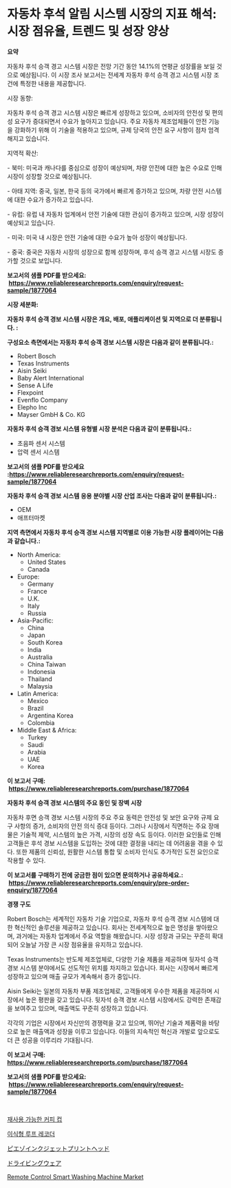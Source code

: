 <p><h1>자동차 후석 알림 시스템 시장의 지표 해석: 시장 점유율, 트렌드 및 성장 양상</h1></p><p><strong>요약</strong></p>
<p><p>자동차 후석 승객 경고 시스템 시장은 전망 기간 동안 14.1%의 연평균 성장률을 보일 것으로 예상됩니다. 이 시장 조사 보고서는 전세계 자동차 후석 승객 경고 시스템 시장 조건에 특정한 내용을 제공합니다.</p><p>시장 동향:</p><p>자동차 후석 승객 경고 시스템 시장은 빠르게 성장하고 있으며, 소비자의 안전성 및 편의성 요구가 증대되면서 수요가 높아지고 있습니다. 주요 자동차 제조업체들이 안전 기능을 강화하기 위해 이 기술을 적용하고 있으며, 규제 당국의 안전 요구 사항이 점차 엄격해지고 있습니다.</p><p>지역적 확산:</p><p>- 북미: 미국과 캐나다를 중심으로 성장이 예상되며, 차량 안전에 대한 높은 수요로 인해 시장이 성장할 것으로 예상됩니다.</p><p>- 아태 지역: 중국, 일본, 한국 등의 국가에서 빠르게 증가하고 있으며, 차량 안전 시스템에 대한 수요가 증가하고 있습니다.</p><p>- 유럽: 유럽 내 자동차 업계에서 안전 기술에 대한 관심이 증가하고 있으며, 시장 성장이 예상되고 있습니다.</p><p>- 미국: 미국 내 시장은 안전 기술에 대한 수요가 높아 성장이 예상됩니다.</p><p>- 중국: 중국은 자동차 시장의 성장으로 함께 성장하며, 후석 승객 경고 시스템 시장도 증가할 것으로 보입니다.</p></p>
<p><strong>보고서의 샘플 PDF를 받으세요: &nbsp;<a href="https://www.reliableresearchreports.com/enquiry/request-sample/1877064">https://www.reliableresearchreports.com/enquiry/request-sample/1877064</a></strong></p>
<p><strong>시장 세분화:</strong></p>
<p><strong> 자동차 후석 승객 경보 시스템 시장은 개요, 배포, 애플리케이션 및 지역으로 더 분류됩니다. :</strong></p>
<p><strong>구성요소 측면에서는 자동차 후석 승객 경보 시스템 시장은 다음과 같이 분류됩니다.:</strong></p>
<p><ul><li>Robert Bosch</li><li>Texas Instruments</li><li>Aisin Seiki</li><li>Baby Alert International</li><li>Sense A Life</li><li>Flexpoint</li><li>Evenflo Company</li><li>Elepho Inc</li><li>Mayser GmbH & Co. KG</li></ul></p>
<p><strong> 자동차 후석 승객 경보 시스템 유형별 시장 분석은 다음과 같이 분류됩니다.:</strong></p>
<p><ul><li>초음파 센서 시스템</li><li>압력 센서 시스템</li></ul></p>
<p><strong>보고서의 샘플 PDF를 받으세요 :<a href="https://www.reliableresearchreports.com/enquiry/request-sample/1877064">https://www.reliableresearchreports.com/enquiry/request-sample/1877064</a></strong></p>
<p><strong> 자동차 후석 승객 경보 시스템 응용 분야별 시장 산업 조사는 다음과 같이 분류됩니다.:</strong></p>
<p><ul><li>OEM</li><li>애프터마켓</li></ul></p>
<p><strong>지역 측면에서 자동차 후석 승객 경보 시스템 지역별로 이용 가능한 시장 플레이어는 다음과 같습니다.:</strong></p>
<p><ul>
    <li>
        North America:
        <ul>
            <li>United States</li>
            <li>Canada</li>
        </ul>
    </li>
    <li>
        Europe:
        <ul>
            <li>Germany</li>
            <li>France</li>
            <li>U.K.</li>
            <li>Italy</li>
            <li>Russia</li>
        </ul>
    </li>
    <li>
        Asia-Pacific:
        <ul>
            <li>China</li>
            <li>Japan</li>
            <li>South Korea</li>
            <li>India</li>
            <li>Australia</li>
            <li>China Taiwan</li>
            <li>Indonesia</li>
            <li>Thailand</li>
            <li>Malaysia</li>
        </ul>
    </li>
    <li>
        Latin America:
        <ul>
            <li>Mexico</li>
            <li>Brazil</li>
            <li>Argentina Korea</li>
            <li>Colombia</li>
        </ul>
    </li>
    <li>
        Middle East & Africa:
        <ul>
            <li>Turkey</li>
            <li>Saudi</li>
            <li>Arabia</li>
            <li>UAE</li>
            <li>Korea</li>
        </ul>
    </li>
    </ul></p>
<p><strong>이 보고서 구매: &nbsp;<a href="https://www.reliableresearchreports.com/purchase/1877064">https://www.reliableresearchreports.com/purchase/1877064</a></strong></p>
<p><strong>자동차 후석 승객 경보 시스템의 주요 동인 및 장벽 시장</strong></p>
<p><p>자동차 후면 승객 경보 시스템 시장의 주요 주요 동력은 안전성 및 보안 요구와 규제 요구 사항의 증가, 소비자의 안전 의식 증대 등이다. 그러나 시장에서 직면하는 주요 장애물은 기술적 제약, 시스템의 높은 가격, 시장의 성장 속도 등이다. 이러한 요인들로 인해 고객들은 후석 경보 시스템을 도입하는 것에 대한 결정을 내리는 데 어려움을 겪을 수 있다. 또한 제품의 신뢰성, 원활한 시스템 통합 및 소비자 인식도 추가적인 도전 요인으로 작용할 수 있다.</p></p>
<p><strong>이 보고서를 구매하기 전에 궁금한 점이 있으면 문의하거나 공유하세요.: &nbsp;<a href="https://www.reliableresearchreports.com/enquiry/pre-order-enquiry/1877064">https://www.reliableresearchreports.com/enquiry/pre-order-enquiry/1877064</a></strong></p>
<p><strong>경쟁 구도</strong></p>
<p><p>Robert Bosch는 세계적인 자동차 기술 기업으로, 자동차 후석 승객 경보 시스템에 대한 혁신적인 솔루션을 제공하고 있습니다. 회사는 전세계적으로 높은 명성을 쌓아왔으며, 과거에는 자동차 업계에서 주요 역할을 해왔습니다. 시장 성장과 규모는 꾸준히 확대되어 오늘날 가장 큰 시장 점유율을 유지하고 있습니다.</p><p>Texas Instruments는 반도체 제조업체로, 다양한 기술 제품을 제공하며 뒷자석 승객 경보 시스템 분야에서도 선도적인 위치를 차지하고 있습니다. 회사는 시장에서 빠르게 성장하고 있으며 매출 규모가 계속해서 증가 중입니다.</p><p>Aisin Seiki는 일본의 자동차 부품 제조업체로, 고객들에게 우수한 제품을 제공하며 시장에서 높은 평판을 갖고 있습니다. 뒷자석 승객 경보 시스템 시장에서도 강력한 존재감을 보여주고 있으며, 매출액도 꾸준히 성장하고 있습니다.</p><p>각각의 기업은 시장에서 자신만의 경쟁력을 갖고 있으며, 뛰어난 기술과 제품력을 바탕으로 높은 매출액과 성장을 이루고 있습니다. 이들의 지속적인 혁신과 개발로 앞으로도 더 큰 성공을 이루리라 기대됩니다.</p></p>
<p><strong>이 보고서 구매: &nbsp; <a href="https://www.reliableresearchreports.com/purchase/1877064">https://www.reliableresearchreports.com/purchase/1877064</a></strong></p>
<p><strong>보고서의 샘플 PDF를 받으세요: &nbsp;<a href="https://www.reliableresearchreports.com/enquiry/request-sample/1877064">https://www.reliableresearchreports.com/enquiry/request-sample/1877064</a></strong><strong></strong></p>
<p>&nbsp;</p>
<p><p><a href="https://medium.com/@joespinka88967/%EB%A6%AC%EC%9C%A0%EC%A0%80%EB%B8%94-%EC%BB%A4%ED%94%BC%EC%BB%B5-%EC%8B%9C%EC%9E%A5-%EA%B7%9C%EB%AA%A8-%EB%B0%8F-%EC%8B%9C%EC%9E%A5-%EB%8F%99%ED%96%A5-%EC%99%84%EB%B2%BD%ED%95%9C-%EC%82%B0%EC%97%85-%EA%B0%9C%EC%9A%94-2024%EB%85%84%EB%B6%80%ED%84%B0-2031%EB%85%84%EA%B9%8C%EC%A7%80-05a11d1505e0">재사용 가능한 커피 컵</a></p><p><a href="https://github.com/bunxhcci35271755/Market-Research-Report-List-1/blob/main/94523482950.md">이식형 루프 레코더</a></p><p><a href="https://medium.com/@zackaryhalvorson2023/%E3%83%94%E3%82%A8%E3%82%BE%E3%82%A4%E3%83%B3%E3%82%AF%E3%82%B8%E3%82%A7%E3%83%83%E3%83%88%E3%83%97%E3%83%AA%E3%83%B3%E3%82%BF%E3%83%BC%E3%83%98%E3%83%83%E3%83%89%E5%B8%82%E5%A0%B4%E3%81%AE%E5%88%86%E6%9E%90-%E3%82%B0%E3%83%AD%E3%83%BC%E3%83%90%E3%83%AB%E7%94%A3%E6%A5%AD%E3%81%AE%E5%B1%95%E6%9C%9B%E3%81%A8%E4%BA%88%E6%B8%AC-2024%E5%B9%B4%E3%81%8B%E3%82%892031%E5%B9%B4%E3%81%BE%E3%81%A7-9f373440e228">ピエゾインクジェットプリントヘッド</a></p><p><a href="https://github.com/hwbcz413288296/Market-Research-Report-List-1/blob/main/91480553319.md">ドライビングウェア</a></p><p><a href="https://issuu.com/reportprime-2/docs/remote-control-smart-washing-machine-market-size-2">Remote Control Smart Washing Machine Market</a></p></p>